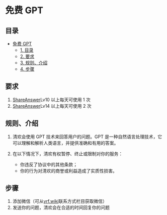 <script>
    const h1 = document.querySelector(`h1`)
    const a = h1.querySelector(`a`)
    if (a.href===`https://mark.yrf.wiki/`) h1.style.display = 'none'
</script>

# 免费 GPT

## 目录

<!-- TOC -->

- [免费 GPT](#%E5%85%8D%E8%B4%B9-gpt)
    - [1. 目录](#%E7%9B%AE%E5%BD%95)
    - [2. 要求](#%E8%A6%81%E6%B1%82)
    - [3. 规则、介绍](#%E8%A7%84%E5%88%99%E4%BB%8B%E7%BB%8D)
    - [4. 步骤](#%E6%AD%A5%E9%AA%A4)

<!-- /TOC -->

## 要求

1. [ShareAnswer](https://yrf.wiki/answer)Lv10 以上每天可使用 1 次
2. [ShareAnswer](https://yrf.wiki/answer)Lv14 以上每天可使用 2 次

## 规则、介绍

1. 清欢会使用 GPT 技术来回答用户的问题。GPT 是一种自然语言处理技术，它可以理解和解析人类语言，并提供准确和有用的答案。
2. 在以下情况下，清欢有权暂停、终止或限制对你的服务：

   - 你违反了协议中的其他条款；
   - 你的行为对清欢的商誉或利益造成了实质性损害。

## 步骤

1. 添加微信（可从[yrf.wiki](https://yrf.wiki)联系方式栏目获取微信）
2. 发送你的问题，清欢会在合适的时间回复你的问题
